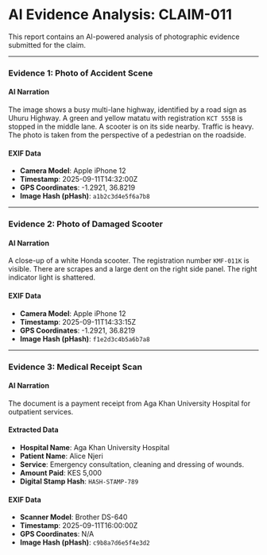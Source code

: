 # AI Evidence Analysis: CLAIM-011

This report contains an AI-powered analysis of photographic evidence submitted for the claim.

---

### **Evidence 1: Photo of Accident Scene**

#### AI Narration
The image shows a busy multi-lane highway, identified by a road sign as Uhuru Highway. A green and yellow matatu with registration `KCT 555B` is stopped in the middle lane. A scooter is on its side nearby. Traffic is heavy. The photo is taken from the perspective of a pedestrian on the roadside.

#### EXIF Data
- **Camera Model**: Apple iPhone 12
- **Timestamp**: 2025-09-11T14:32:00Z
- **GPS Coordinates**: -1.2921, 36.8219
- **Image Hash (pHash)**: `a1b2c3d4e5f6a7b8`

---

### **Evidence 2: Photo of Damaged Scooter**

#### AI Narration
A close-up of a white Honda scooter. The registration number `KMF-011K` is visible. There are scrapes and a large dent on the right side panel. The right indicator light is shattered.

#### EXIF Data
- **Camera Model**: Apple iPhone 12
- **Timestamp**: 2025-09-11T14:33:15Z
- **GPS Coordinates**: -1.2921, 36.8219
- **Image Hash (pHash)**: `f1e2d3c4b5a6b7a8`

---

### **Evidence 3: Medical Receipt Scan**

#### AI Narration
The document is a payment receipt from Aga Khan University Hospital for outpatient services.

#### Extracted Data
- **Hospital Name**: Aga Khan University Hospital
- **Patient Name**: Alice Njeri
- **Service**: Emergency consultation, cleaning and dressing of wounds.
- **Amount Paid**: KES 5,000
- **Digital Stamp Hash**: `HASH-STAMP-789`

#### EXIF Data
- **Scanner Model**: Brother DS-640
- **Timestamp**: 2025-09-11T16:00:00Z
- **GPS Coordinates**: N/A
- **Image Hash (pHash)**: `c9b8a7d6e5f4e3d2`
